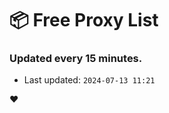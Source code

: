 # :package: Free Proxy List
### Updated every 15 minutes.

- Last updated: `2024-07-13 11:21`

:heart:
